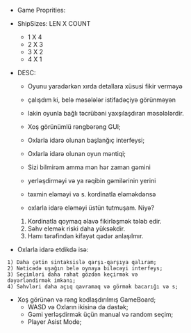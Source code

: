 * Game Proprities:
* ShipSizes: LEN X COUNT
  - 1 X 4
  - 2 X 3
  - 3 X 2
  - 4 X 1

* DESC:
  * Oyunu yaradərkən xırda detallara xüsusi fikir verməyə
  * çalışdım ki, belə məsələlər istifadəçiyə görünməyən
  * lakin oyunla bağlı təcrübəni yaxşılaşdıran məsələlərdir.
   
  * Xoş görünümlü rəngbərəng GUI;
  * Oxlarla idarə olunan başlanğıç interfeysi;
  * Oxlarla idarə olunan oyun məntiqi;
   
  *	 Sizi bilmirəm amma mən hər zaman gəmini
  *	 yerləşdirməyi və ya rəqibin gəmilərinin yerini
  *	 təxmin eləməyi və s. kordinatla eləməkdənsə
  *	 oxlarla idarə eləməyi üstün tutmuşam. Niyə?
	 
    1) Kordinatla qoymaq əlavə fikirləşmək tələb edir.
    2) Səhv elemək riski daha yüksəkdir.
    3) Hamı tərəfindən kifayət qədər anlaşılmır.
	 
*	 Oxlarla idarə etdikdə isə:
 
    1) Daha çətin sintaksislə qarşı-qarşıya qalıram;
    2) Nəticədə uşağın belə oynaya biləcəyi interfeys;
    3) Seçimləri daha rahat gözdən keçirmək və
    dəyərləndirmək imkanı;
    4) Səhvləri daha açıq qavramaq və görmək bacarığı və s;

* Xoş görünən və rəng kodlaşdırılmış GameBoard;
  - WASD və Oxların ikisinə də dəstək;
  - Gəmi yerləşdirmək üçün manual və random seçim;
  - Player Asist Mode;
